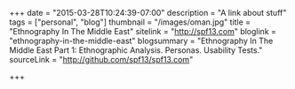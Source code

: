 +++
date = "2015-03-28T10:24:39-07:00"
description = "A link about stuff"
tags = ["personal", "blog"]
thumbnail = "/images/oman.jpg"
title = "Ethnography In The Middle East"
sitelink = "http://spf13.com"
bloglink = "ethnography-in-the-middle-east"
blogsummary = "Ethnography In The Middle East Part 1: Ethnographic Analysis. Personas. Usability Tests."
sourceLink = "http://github.com/spf13/spf13.com"

+++



